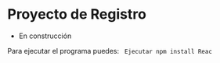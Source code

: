 <h1>Proyecto de Registro</h1>

- En construcción

Para ejecutar el programa puedes: 
``` Ejecutar npm install Reac```

